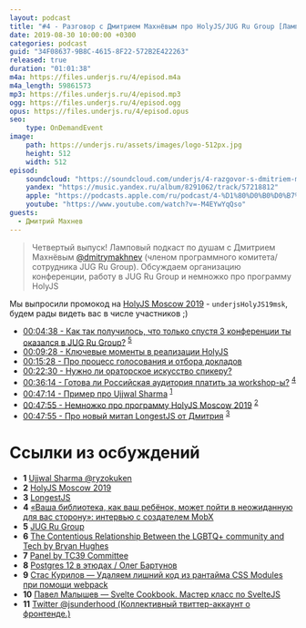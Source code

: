```yaml
---
layout: podcast
title: "#4 - Разговор с Дмитрием Махнёвым про HolyJS/JUG Ru Group [Ламповый]"
date: 2019-08-30 10:00:00 +0300
categories: podcast
guid: "34F08637-9B8C-4615-8F22-572B2E422263"
released: true
duration: "01:01:38"
m4a: https://files.underjs.ru/4/episod.m4a
m4a_length: 59861573
mp3: https://files.underjs.ru/4/episod.mp3
ogg: https://files.underjs.ru/4/episod.ogg
opus: https://files.underjs.ru/4/episod.opus
seo:
    type: OnDemandEvent
image:
    path: https://underjs.ru/assets/images/logo-512px.jpg
    height: 512
    width: 512
episod:
    soundcloud: "https://soundcloud.com/underjs/4-razgovor-s-dmitriem-makhnyovym-pro-holyjsjugru-lampovyy"
    yandex: "https://music.yandex.ru/album/8291062/track/57218812"
    apple: "https://podcasts.apple.com/ru/podcast/4-%D1%80%D0%B0%D0%B7%D0%B3%D0%BE%D0%B2%D0%BE%D1%80-%D1%81-%D0%B4%D0%BC%D0%B8%D1%82%D1%80%D0%B8%D0%B5%D0%BC-%D0%BC%D0%B0%D1%85%D0%BD%D1%91%D0%B2%D1%8B%D0%BC-%D0%BF%D1%80%D0%BE-holyjs-jug-ru-group/id1475405773?i=1000448153852"
    youtube: "https://www.youtube.com/watch?v=-M4EYwYqQso"
guests:
  - Дмитрий Махнев
---
```


> Четвертый выпуск! Ламповый подкаст по душам с Дмитрием Махнёвым [@dmitrymakhnev](https://twitter.com/dmitrymakhnev) (членом программного комитета/сотрудника JUG Ru Group). Обсуждаем организацию конференции, работу в JUG Ru Group и немножко про программу HolyJS

Мы выпросили промокод на [HolyJS Moscow 2019](https://holyjs-moscow.ru/registration/personal/?utm_source=partner&utm_medium=underjs&utm_campaign=holy2019msk&utm_content=common) -  `underjsHolyJS19msk`, будем рады видеть вас в числе участников ;)

- [00:04:38 - Как так получилось, что только спустя 3 конференции ты оказался в JUG Ru Group?](#) <sup>[5](#note5)</sup>
- [00:09:28 - Ключевые моменты в реализации HolyJS](#)
- [00:15:28 - Про процесс голосования и отбора докладов](#)
- [00:22:30 - Нужно ли ораторское искусство спикеру?](#)
- [00:36:14 - Готова ли Российская аудитория платить за workshop-ы?](#) <sup>[4](#note4)</sup>
- [00:47:14 - Пример про Ujjwal Sharma](#) <sup>[1](#note1)</sup>
- [00:47:55 - Немножко про программу HolyJS Moscow 2019](#) <sup>[2](#note2)</sup>
- [00:47:55 - Про новый митап LongestJS от Дмитрия](#) <sup>[3](#note3)</sup>

# Ссылки из осбуждений

- <b id="note1">1</b> [Ujjwal Sharma @ryzokuken](https://twitter.com/ryzokuken)
- <b id="note2">2</b> [HolyJS Moscow 2019](https://holyjs-moscow.ru/registration/personal/?utm_source=partner&utm_medium=underjs&utm_campaign=holy2019msk&utm_content=common)
- <b id="note3">3</b> [LongestJS](https://twitter.com/LongestJS)
- <b id="note4">4</b> [«Ваша библиотека, как ваш ребёнок, может пойти в неожиданную для вас сторону»: интервью с создателем MobX](https://habr.com/ru/company/jugru/blog/426517/)
- <b id="note5">5</b> [JUG Ru Group](https://jug.ru)
- <b id="note6">6</b> [The Contentious Relationship Between the LGBTQ+ community and Tech by Bryan Hughes](https://www.youtube.com/watch?v=fSN3LVbXTkg)
- <b id="note7">7</b> [Panel by TC39 Committee](https://www.youtube.com/watch?v=slA06pbTRi4)
- <b id="note8">8</b> [Postgres 12 в этюдах / Олег Бартунов](https://www.youtube.com/watch?v=uhvqly8MtoI)
- <b id="note9">9</b> [Cтас Курилов — Удаляем лишний код из рантайма CSS Modules при помощи webpack](https://www.youtube.com/watch?v=J1gHHmABk44)
- <b id="note10">10</b> [Павел Малышев — Svelte Cookbook. Мастер класс по SvelteJS](https://www.youtube.com/watch?v=I5DIcbcXzfE)
- <b id="note11">11</b> [Twitter @jsunderhood (Коллективный твиттер-аккаунт о фронтенде.)](https://twitter.com/jsunderhood)
